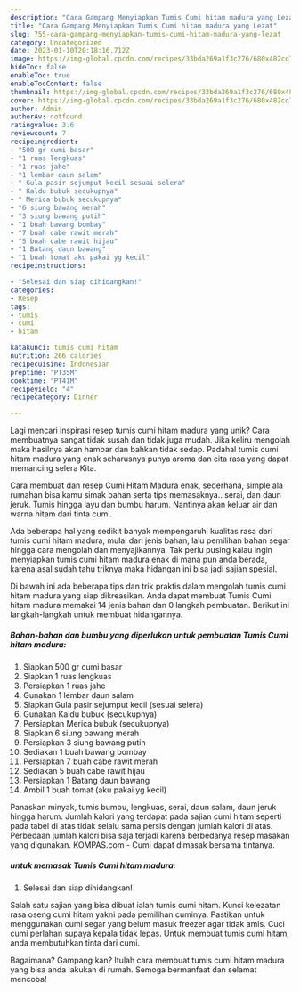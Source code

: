 ```yaml
---
description: "Cara Gampang Menyiapkan Tumis Cumi hitam madura yang Lezat"
title: "Cara Gampang Menyiapkan Tumis Cumi hitam madura yang Lezat"
slug: 755-cara-gampang-menyiapkan-tumis-cumi-hitam-madura-yang-lezat
category: Uncategorized
date: 2023-01-10T20:18:16.712Z
image: https://img-global.cpcdn.com/recipes/33bda269a1f3c276/680x482cq70/tumis-cumi-hitam-madura-foto-resep-utama.jpg
hideToc: false
enableToc: true
enableTocContent: false
thumbnail: https://img-global.cpcdn.com/recipes/33bda269a1f3c276/680x482cq70/tumis-cumi-hitam-madura-foto-resep-utama.jpg
cover: https://img-global.cpcdn.com/recipes/33bda269a1f3c276/680x482cq70/tumis-cumi-hitam-madura-foto-resep-utama.jpg
author: Admin
authorAv: notfound
ratingvalue: 3.6
reviewcount: 7
recipeingredient:
- "500 gr cumi basar"
- "1 ruas lengkuas"
- "1 ruas jahe"
- "1 lembar daun salam"
- " Gula pasir sejumput kecil sesuai selera"
- " Kaldu bubuk secukupnya"
- " Merica bubuk secukupnya"
- "6 siung bawang merah"
- "3 siung bawang putih"
- "1 buah bawang bombay"
- "7 buah cabe rawit merah"
- "5 buah cabe rawit hijau"
- "1 Batang daun bawang"
- "1 buah tomat aku pakai yg kecil"
recipeinstructions:

- "Selesai dan siap dihidangkan!"
categories:
- Resep
tags:
- tumis
- cumi
- hitam

katakunci: tumis cumi hitam 
nutrition: 266 calories
recipecuisine: Indonesian
preptime: "PT35M"
cooktime: "PT41M"
recipeyield: "4"
recipecategory: Dinner

---
```





Lagi mencari inspirasi resep tumis cumi hitam madura yang unik? Cara membuatnya sangat tidak susah dan tidak juga mudah. Jika keliru mengolah maka hasilnya akan hambar dan bahkan tidak sedap. Padahal tumis cumi hitam madura yang enak seharusnya punya aroma dan cita rasa yang dapat memancing selera Kita.





Cara membuat dan resep Cumi Hitam Madura enak, sederhana, simple ala rumahan bisa kamu simak bahan serta tips memasaknya.. serai, dan daun jeruk. Tumis hingga layu dan bumbu harum. Nantinya akan keluar air dan warna hitam dari tinta cumi.

Ada beberapa hal yang sedikit banyak mempengaruhi kualitas rasa dari tumis cumi hitam madura, mulai dari jenis bahan, lalu pemilihan bahan segar hingga cara mengolah dan menyajikannya. Tak perlu pusing kalau ingin menyiapkan tumis cumi hitam madura enak di mana pun anda berada, karena asal sudah tahu triknya maka hidangan ini bisa jadi sajian spesial.






Di bawah ini ada beberapa tips dan trik praktis dalam mengolah tumis cumi hitam madura yang siap dikreasikan. Anda dapat membuat Tumis Cumi hitam madura memakai 14 jenis bahan dan 0 langkah pembuatan. Berikut ini langkah-langkah untuk membuat hidangannya.

<!--inarticleads1-->

##### Bahan-bahan dan bumbu yang diperlukan untuk pembuatan Tumis Cumi hitam madura:

1. Siapkan 500 gr cumi basar
1. Siapkan 1 ruas lengkuas
1. Persiapkan 1 ruas jahe
1. Gunakan 1 lembar daun salam
1. Siapkan  Gula pasir sejumput kecil (sesuai selera)
1. Gunakan  Kaldu bubuk (secukupnya)
1. Persiapkan  Merica bubuk (secukupnya)
1. Siapkan 6 siung bawang merah
1. Persiapkan 3 siung bawang putih
1. Sediakan 1 buah bawang bombay
1. Persiapkan 7 buah cabe rawit merah
1. Sediakan 5 buah cabe rawit hijau
1. Persiapkan 1 Batang daun bawang
1. Ambil 1 buah tomat (aku pakai yg kecil)


Panaskan minyak, tumis bumbu, lengkuas, serai, daun salam, daun jeruk hingga harum. Jumlah kalori yang terdapat pada sajian cumi hitam seperti pada tabel di atas tidak selalu sama persis dengan jumlah kalori di atas. Perbedaan jumlah kalori bisa saja terjadi karena berbedanya resep masakan yang digunakan. KOMPAS.com - Cumi dapat dimasak bersama tintanya. 

<!--inarticleads2-->

#####  untuk memasak Tumis Cumi hitam madura:


1. Selesai dan siap dihidangkan!

Salah satu sajian yang bisa dibuat ialah tumis cumi hitam. Kunci kelezatan rasa oseng cumi hitam yakni pada pemilihan cuminya. Pastikan untuk menggunakan cumi segar yang belum masuk freezer agar tidak amis. Cuci cumi perlahan supaya kepala tidak lepas. Untuk membuat tumis cumi hitam, anda membutuhkan tinta dari cumi. 

Bagaimana? Gampang kan? Itulah cara membuat tumis cumi hitam madura yang bisa anda lakukan di rumah. Semoga bermanfaat dan selamat mencoba!
